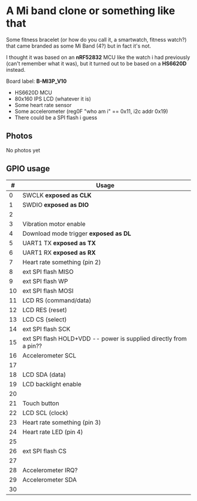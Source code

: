 # A Mi band clone or something like that

Some fitness bracelet (or how do you call it, a smartwatch, fitness watch?)
that came branded as some Mi Band (4?) but in fact it's not.

I thought it was based on an **nRF52832** MCU like the watch i had previously (can't remember what it was),
but it turned out to be based on a **HS6620D** instead.

Board label: **B-MI3P_V10**

- HS6620D MCU
- 80x160 IPS LCD (whatever it is)
- Some heart rate sensor
- Some accelerometer (reg0F "who am i" == 0x11, i2c addr 0x19)
- There could be a SPI flash i guess

## Photos

No photos yet

## GPIO usage

|  #  |              Usage                 |
|-----|------------------------------------|
|   0 | SWCLK **exposed as CLK**           |
|   1 | SWDIO **exposed as DIO**           |
|   2 |                                    |
|   3 | Vibration motor enable             |
|   4 | Download mode trigger **exposed as DL** |
|   5 | UART1 TX **exposed as TX**         |
|   6 | UART1 RX **exposed as RX**         |
|   7 | Heart rate something (pin 2)       |
|   8 | ext SPI flash MISO                 |
|   9 | ext SPI flash WP                   |
|  10 | ext SPI flash MOSI                 |
|  11 | LCD RS (command/data)              |
|  12 | LCD RES (reset)                    |
|  13 | LCD CS (select)                    |
|  14 | ext SPI flash SCK                  |
|  15 | ext SPI flash HOLD+VDD -- power is supplied directly from a pin?? |
|  16 | Accelerometer SCL                  |
|  17 |                                    |
|  18 | LCD SDA (data)                     |
|  19 | LCD backlight enable               |
|  20 |                                    |
|  21 | Touch button                       |
|  22 | LCD SCL (clock)                    |
|  23 | Heart rate something (pin 3)       |
|  24 | Heart rate LED (pin 4)             |
|  25 |                                    |
|  26 | ext SPI flash CS                   |
|  27 |                                    |
|  28 | Accelerometer IRQ?                 |
|  29 | Accelerometer SDA                  |
|  30 |                                    |
